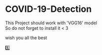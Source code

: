# COVID-19-Detection

This Project should work with 'VGG16' model \
So do not forget to install it < 3 

wish you all the best 

5️⃣

